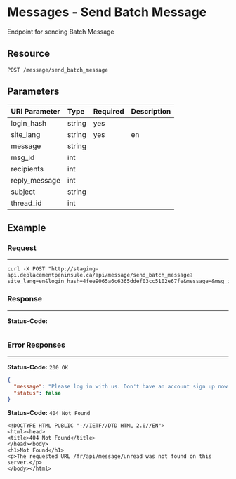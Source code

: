# Messages - Send Batch Message

Endpoint for sending Batch Message

## Resource

```
POST /message/send_batch_message
```

## Parameters


| URI Parameter | Type   | Required | Description     |
|:--------------|:-------|:---------|:----------------|
| login_hash    | string | yes      | <user hash key> |
| site_lang     | string | yes      | en              |
| message       | string |          |                 |
| msg_id        | int    |          |                 |
| recipients    | int    |          |                 |
| reply_message | int    |          |                 |
| subject       | string |          |                 |
| thread_id     | int    |          |                 |



## Example

### Request
***

```curl
curl -X POST "http://staging-api.deplacementpeninsule.ca/api/message/send_batch_message?site_lang=en&login_hash=4fee9065a6c6365ddef03cc5102e67fe&message=&msg_id=&recipients=&reply_message=&subject=&thread_id="
```

### Response
***

**Status-Code:**

```json

```


### Error Responses
***
<!--No Login Hash
With Login Hash and others filled in
With Login Hash and no data filled in-->
**Status-Code:** ```200 OK```


```json
{
  "message": "Please log in with us. Don't have an account sign up now!",
  "status": false
}
```

<!--No Site Language-->
**Status-Code:** ```404 Not Found```


```
<!DOCTYPE HTML PUBLIC "-//IETF//DTD HTML 2.0//EN">
<html><head>
<title>404 Not Found</title>
</head><body>
<h1>Not Found</h1>
<p>The requested URL /fr/api/message/unread was not found on this server.</p>
</body></html>
```
